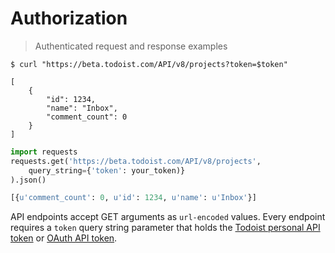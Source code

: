 # Authorization

> Authenticated request and response examples

```shell
$ curl "https://beta.todoist.com/API/v8/projects?token=$token"

[
    {
        "id": 1234,
        "name": "Inbox",
        "comment_count": 0
    }
]
```

```python
import requests
requests.get('https://beta.todoist.com/API/v8/projects',
    query_string={'token': your_token)}
).json()

[{u'comment_count': 0, u'id': 1234, u'name': u'Inbox'}]
```

API endpoints accept GET arguments as `url-encoded` values. Every endpoint
requires a `token` query string parameter that holds the
[Todoist personal API token](https://todoist.com/Users/viewPrefs?page=authorizations) or
[OAuth API token](https://developer.todoist.com/sync/v7/#oauth).

